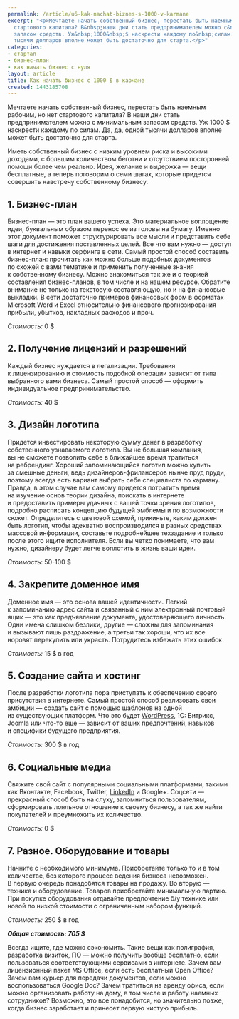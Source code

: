 ```yaml
---
permalink: /article/u6-kak-nachat-biznes-s-1000-v-karmane
excerpt: "<p>Мечтаете начать собственный бизнес, перестать быть наемным рабочим, но&nbsp;нет
  стартового капитала? В&nbsp;наши дни стать предпринимателем можно с&nbsp;минимальным
  запасом средств. Уж&nbsp;1000&nbsp;$ наскрести каждому по&nbsp;силам. Да, да, одной
  тысячи долларов вполне может быть достаточно для старта.</p>"
categories:
- стартап
- бизнес-план
- как начать бизнес с нуля
layout: article
title: Как начать бизнес с 1000 $ в кармане
created: 1443185708
---
```

Мечтаете начать собственный бизнес, перестать быть наемным рабочим, но нет стартового капитала? В наши дни стать предпринимателем можно с минимальным запасом средств. Уж 1000 $ наскрести каждому по силам. Да, да, одной тысячи долларов вполне может быть достаточно для старта.

Иметь собственный бизнес с низким уровнем риска и высокими доходами, с большим количеством беготни и отсутствием посторонней помощи более чем реально. Идея, желание и выдержка — вещи бесплатные, а теперь поговорим о семи шагах, которые придется совершить навстречу собственному бизнесу.

## 1. Бизнес-план ##

Бизнес-план — это план вашего успеха. Это материальное воплощение идеи, буквальным образом перенос ее из головы на бумагу. Именно этот документ поможет структурировать все мысли и представить себе шаги для достижения поставленных целей. Все что вам нужно — доступ в интернет и навыки серфинга в сети. Самый простой способ составить бизнес-план: прочитать как можно больше подобных документов по схожей с вами тематике и применить полученные знания к собственному бизнесу. Можно знакомиться так же и с теорией составления бизнес-планов, в том числе и на нашем ресурсе. Обратите внимание не только на текстовую составляющую, но и на финансовые выкладки. В сети достаточно примеров финансовых форм в форматах Microsoft Word и Excel относительно финансового прогнозирования прибыли, убытков, накладных расходов и проч.

*Стоимость:* 0 $

## 2. Получение лицензий и разрешений ##

Каждый бизнес нуждается в легализации. Требования к лицензированию и стоимость подобной операции зависит от типа выбранного вами бизнеса. Самый простой способ — оформить индивидуальное предпринимательство.

*Стоимость:* 40 $

## 3. Дизайн логотипа ##

Придется инвестировать некоторую сумму денег в разработку собственного узнаваемого логотипа. Вы не большая компания, вы не сможете позволить себе в ближайшее время тратиться на ребрендинг. Хороший запоминающийся логотип можно купить за смешные деньги, ведь дизайнеров-фрилансеров нынче пруд пруди, поэтому всегда есть вариант выбрать себе специалиста по карману. Правда, в этом случае вам самому придется потратить время на изучение основ теории дизайна, поискать в интернете и предоставить примеры удачных с вашей точки зрения логотипов, подробно расписать концепцию будущей эмблемы и по возможности сюжет. Определитесь с цветовой схемой, прикиньте, каким должен быть логотип, чтобы адекватно воспроизводился в разных средствах массовой информации, составьте подробнейшее техзадание и только после этого ищите исполнителя. Если вы четко понимаете, что вам нужно, дизайнеру будет легче воплотить в жизнь ваши идеи.

*Стоимость*: 50-100 $

## 4. Закрепите доменное имя ##

Доменное имя — это основа вашей идентичности. Легкий к запоминанию адрес сайта и связанный с ним электронный почтовый ящик — это как предъявление документа, удостоверяющего личность. Одни имена слишком безлики, другие — сложны для запоминания и вызывают лишь раздражение, а третьи так хороши, что их все норовят перекупить или украсть. Потрудитесь избежать этих ошибок.

*Стоимость:* 15 $ в год

## 5. Создание сайта и хостинг ##

После разработки логотипа пора приступать к обеспечению своего присутствия в интернете. Самый простой способ реализовать свои амбиции — создать сайт с помощью шаблонов на одной из существующих платформ. Что это будет [WordPress][], 1С: Битрикс, Joomla или что-то еще — зависит от ваших предпочтений, навыков и специфики будущего предприятия.

*Стоимость:* 300 $ в год

## 6. Социальные медиа ##

Свяжите свой сайт с популярными социальными платформами, такими как Вконтакте, Facebook, Twitter, [LinkedIn][] и Google+. Соцсети — прекрасный способ быть на слуху, запомниться пользователям, сформировать лояльное отношение к своему бизнесу, а так же найти покупателей и преумножить их количество.

*Стоимость:* 0 $

## 7. Разное. Оборудование и товары ##

Начните с необходимого минимума. Приобретайте только то и в том количестве, без которого процесс ведения бизнеса невозможен. В первую очередь понадобятся товары на продажу. Во вторую — техника и оборудование. Товаров приобретайте минимальную партию. При покупке оборудования отдавайте предпочтение б/у технике или новой по низкой стоимости с ограниченным набором функций.

*Стоимость:* 250 $ в год

***Общая стоимость: 705 $***

Всегда ищите, где можно сэкономить. Такие вещи как полиграфия, разработка визиток, ПО — можно получить вообще бесплатно, если пользоваться соответствующими сервисами в интернете. Зачем вам лицензионный пакет MS Office, если есть бесплатный Open Office? Зачем вам курьер для передачи документов, если можно воспользоваться Google Doc? Зачем тратиться на аренду офиса, если можно организовать работу на дому, в том числе и работу наемных сотрудников? Возможно, это все понадобится, но значительно позже, когда бизнес заработает и принесет первую чистую прибыль.


[WordPress]: https://wordpress.com/
[LinkedIn]: https://www.linkedin.com/
